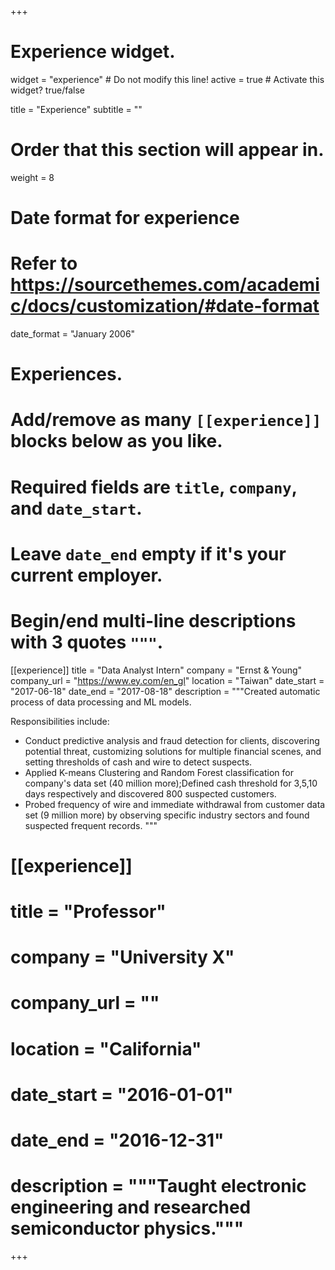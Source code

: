 +++
# Experience widget.
widget = "experience"  # Do not modify this line!
active = true  # Activate this widget? true/false

title = "Experience"
subtitle = ""

# Order that this section will appear in.
weight = 8

# Date format for experience
#   Refer to https://sourcethemes.com/academic/docs/customization/#date-format
date_format = "January 2006"

# Experiences.
#   Add/remove as many `[[experience]]` blocks below as you like.
#   Required fields are `title`, `company`, and `date_start`.
#   Leave `date_end` empty if it's your current employer.
#   Begin/end multi-line descriptions with 3 quotes `"""`.
[[experience]]
  title = "Data Analyst Intern"
  company = "Ernst & Young"
  company_url = "https://www.ey.com/en_gl"
  location = "Taiwan"
  date_start = "2017-06-18"
  date_end = "2017-08-18"
  description = """Created automatic process of data processing and ML models.
  
  Responsibilities include:
  
  * Conduct predictive analysis and fraud detection for clients, discovering potential threat, customizing solutions for multiple financial scenes, and setting thresholds of cash and wire to detect suspects.
  * Applied K-means Clustering and Random Forest classification for company's data set (40 million more);Defined cash threshold for 3,5,10 days respectively and discovered 800 suspected customers.
  * Probed frequency of wire and immediate withdrawal from customer data set (9 million more) by observing specific industry sectors and found suspected frequent records.
  """

#   [[experience]]
#     title = "Professor"
#     company = "University X"
#     company_url = ""
#     location = "California"
#     date_start = "2016-01-01"
#     date_end = "2016-12-31"
#     description = """Taught electronic engineering and researched semiconductor physics."""

+++
